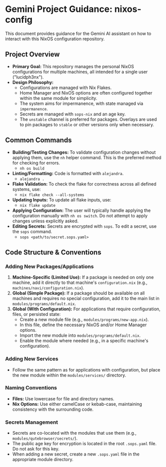 # Gemini Project Guidance: nixos-config

This document provides guidance for the Gemini AI assistant on how to interact with this NixOS configuration repository.

## Project Overview

- **Primary Goal:** This repository manages the personal NixOS configurations for multiple machines, all intended for a single user ("lucidph3nx").
- **Design Philosophy:**
    - Configurations are managed with Nix Flakes.
    - Home Manager and NixOS options are often configured together within the same module for simplicity.
    - The system aims for impermanence, with state managed via `impermanence`.
    - Secrets are managed with `sops-nix` and an age key.
    - The `unstable` channel is preferred for packages. Overlays are used to pin packages to `stable` or other versions only when necessary.

## Common Commands

- **Building/Testing Changes:** To validate configuration changes without applying them, use the `nh` helper command. This is the preferred method for checking for errors.
    - `nh os build`
- **Linting/Formatting:** Code is formatted with `alejandra`.
    - `alejandra .`
- **Flake Validation:** To check the flake for correctness across all defined systems, use:
    - `nix flake check --all-systems`
- **Updating Inputs:** To update all flake inputs, use:
    - `nix flake update`
- **Applying Configuration:** The user will typically handle applying the configuration manually with `nh os switch`. Do not attempt to apply changes unless explicitly asked.
- **Editing Secrets:** Secrets are encrypted with `sops`. To edit a secret, use the `sops` command.
    - `sops <path/to/secret.sops.yaml>`

## Code Structure & Conventions

### Adding New Packages/Applications

1.  **Machine-Specific (Limited Use):** If a package is needed on only one machine, add it directly to that machine's `configuration.nix` (e.g., `machines/navi/configuration.nix`).
2.  **Global (Simple Package):** If a package should be available on all machines and requires no special configuration, add it to the main list in `modules/programs/default.nix`.
3.  **Global (With Configuration):** For applications that require configuration, files, or persisted state:
    - Create a new module file (e.g., `modules/programs/new-app.nix`).
    - In this file, define the necessary NixOS and/or Home Manager options.
    - Import the new module into `modules/programs/default.nix`.
    - Enable the module where needed (e.g., in a specific machine's configuration).

### Adding New Services

- Follow the same pattern as for applications with configuration, but place the new module within the `modules/services/` directory.

### Naming Conventions

- **Files:** Use lowercase for file and directory names.
- **Nix Options:** Use either camelCase or kebab-case, maintaining consistency with the surrounding code.

### Secrets Management

- Secrets are co-located with the modules that use them (e.g., `modules/qutebrowser/secrets/`).
- The public age key for encryption is located in the root `.sops.yaml` file. Do not ask for this key.
- When adding a new secret, create a new `.sops.yaml` file in the appropriate module directory.
